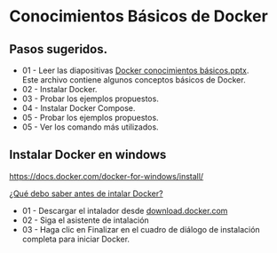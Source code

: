 # Conocimientos Básicos de Docker
## Pasos sugeridos.
- 01 - Leer las diapositivas [Docker conocimientos básicos.pptx](https://github.com/burongtz/apuntes/raw/master/docker/Docker%20conocimientos%20b%C3%A1sicos.pptx). \
Este archivo contiene algunos conceptos básicos de Docker.
- 02 - Instalar Docker.
- 03 - Probar los ejemplos propuestos.
- 04 - Instalar Docker Compose.
- 05 - Probar los ejemplos propuestos.
- 05 - Ver los comando más utilizados.

## Instalar Docker en windows
https://docs.docker.com/docker-for-windows/install/

[¿Qué debo saber antes de intalar Docker?](https://docs.docker.com/docker-for-windows/install/#what-to-know-before-you-install)

- 01 - Descargar el intalador desde [download.docker.com](https://download.docker.com/win/stable/Docker%20for%20Windows%20Installer.exe)
- 02 - Siga el asistente de intalación
- 03 - Haga clic en Finalizar en el cuadro de diálogo de instalación completa para iniciar Docker.